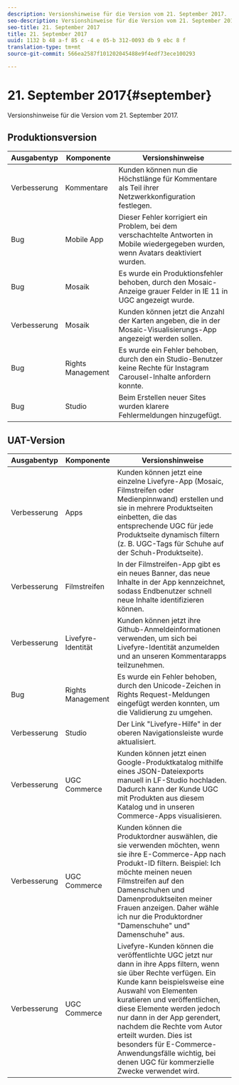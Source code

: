```yaml
---
description: Versionshinweise für die Version vom 21. September 2017.
seo-description: Versionshinweise für die Version vom 21. September 2017.
seo-title: 21. September 2017
title: 21. September 2017
uuid: 1132 b 48 a-f 85 c -4 e 05-b 312-0093 db 9 ebc 8 f
translation-type: tm+mt
source-git-commit: 566ea2587f101202045488e9f4edf73ece100293

---
```



# 21. September 2017{#september}

Versionshinweise für die Version vom 21. September 2017.

## Produktionsversion

| **Ausgabentyp** | **Komponente** | **Versionshinweise** |
|---|---|---|
| Verbesserung | Kommentare | Kunden können nun die Höchstlänge für Kommentare als Teil ihrer Netzwerkkonfiguration festlegen. |
| Bug | Mobile App | Dieser Fehler korrigiert ein Problem, bei dem verschachtelte Antworten in Mobile wiedergegeben wurden, wenn Avatars deaktiviert wurden. |
| Bug | Mosaik | Es wurde ein Produktionsfehler behoben, durch den Mosaic-Anzeige grauer Felder in IE 11 in UGC angezeigt wurde. |
| Verbesserung | Mosaik | Kunden können jetzt die Anzahl der Karten angeben, die in der Mosaic-Visualisierungs-App angezeigt werden sollen. |
| Bug | Rights Management | Es wurde ein Fehler behoben, durch den ein Studio-Benutzer keine Rechte für Instagram Carousel-Inhalte anfordern konnte. |
| Bug | Studio | Beim Erstellen neuer Sites wurden klarere Fehlermeldungen hinzugefügt. |

## UAT-Version

| **Ausgabentyp** | **Komponente** | **Versionshinweise** |
|---|---|---|
| Verbesserung | Apps | Kunden können jetzt eine einzelne Livefyre-App (Mosaic, Filmstreifen oder Medienpinnwand) erstellen und sie in mehrere Produktseiten einbetten, die das entsprechende UGC für jede Produktseite dynamisch filtern (z. B. UGC-Tags für Schuhe auf der Schuh-Produktseite). |
| Verbesserung | Filmstreifen | In der Filmstreifen-App gibt es ein neues Banner, das neue Inhalte in der App kennzeichnet, sodass Endbenutzer schnell neue Inhalte identifizieren können. |
| Verbesserung | Livefyre-Identität | Kunden können jetzt ihre Github-Anmeldeinformationen verwenden, um sich bei Livefyre-Identität anzumelden und an unseren Kommentarapps teilzunehmen. |
| Bug | Rights Management | Es wurde ein Fehler behoben, durch den Unicode-Zeichen in Rights Request-Meldungen eingefügt werden konnten, um die Validierung zu umgehen. |
| Verbesserung | Studio | Der Link "Livefyre-Hilfe" in der oberen Navigationsleiste wurde aktualisiert. |
| Verbesserung | UGC Commerce | Kunden können jetzt einen Google-Produktkatalog mithilfe eines JSON-Dateiexports manuell in LF-Studio hochladen. Dadurch kann der Kunde UGC mit Produkten aus diesem Katalog und in unseren Commerce-Apps visualisieren. |
| Verbesserung | UGC Commerce | Kunden können die Produktordner auswählen, die sie verwenden möchten, wenn sie ihre E-Commerce-App nach Produkt-ID filtern. Beispiel: Ich möchte meinen neuen Filmstreifen auf den Damenschuhen und Damenproduktseiten meiner Frauen anzeigen. Daher wähle ich nur die Produktordner "Damenschuhe" und" Damenschuhe" aus. |
| Verbesserung | UGC Commerce | Livefyre-Kunden können die veröffentlichte UGC jetzt nur dann in ihre Apps filtern, wenn sie über Rechte verfügen. Ein Kunde kann beispielsweise eine Auswahl von Elementen kuratieren und veröffentlichen, diese Elemente werden jedoch nur dann in der App gerendert, nachdem die Rechte vom Autor erteilt wurden. Dies ist besonders für E-Commerce-Anwendungsfälle wichtig, bei denen UGC für kommerzielle Zwecke verwendet wird. |

